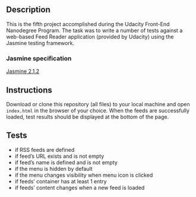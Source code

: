 ## Description

This is the fifth project accomplished during the Udacity Front-End Nanodegree Program. The task was to write a number of tests against a web-based Feed Reader application (provided by Udacity) using the Jasmine testing framework.

### Jasmine specification

[Jasmine 2.1.2](https://jasmine.github.io/2.1/introduction.html)

## Instructions

Download or clone this repository (all files) to your local machine and open `index.html` in the browser of your choice. When the feeds are successfully loaded, test results should be displayed at the bottom of the page.

## Tests
- if RSS feeds are defined
- if feed’s URL exists and is not empty
- if feed’s name is defined and is not empty
- if the menu is hidden by default
- if the menu changes visibility when menu icon is clicked
- if feeds’ container has at least 1 entry
- if feeds’ content changes when a new feed is loaded
